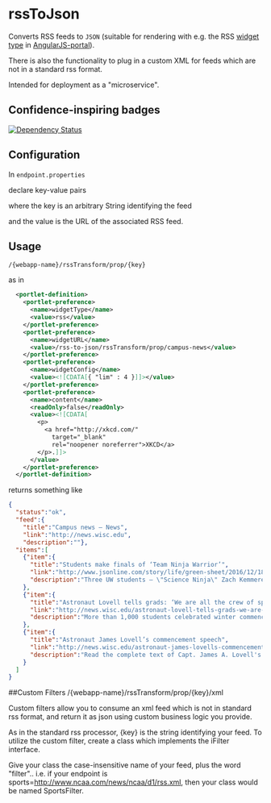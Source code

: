 # rssToJson

Converts RSS feeds to `JSON` (suitable for rendering with e.g. the RSS [widget type][angularjs-portal widgets docs] in [AngularJS-portal][]).

There is also the functionality to plug in a custom XML for feeds which are not in a standard rss format.

Intended for deployment as a "microservice".

## Confidence-inspiring badges

[![Dependency Status](https://dependencyci.com/github/UW-Madison-DoIT/rssToJson/badge)](https://dependencyci.com/github/UW-Madison-DoIT/rssToJson)

## Configuration

In `endpoint.properties`

declare key-value pairs

where the key is an arbitrary String identifying the feed

and the value is the URL of the associated RSS feed.

## Usage

`/{webapp-name}/rssTransform/prop/{key}`

as in

```xml
  <portlet-definition>
    <portlet-preference>
      <name>widgetType</name>
      <value>rss</value>
    </portlet-preference>
    <portlet-preference>
      <name>widgetURL</name>
      <value>/rss-to-json/rssTransform/prop/campus-news</value>
    </portlet-preference>
    <portlet-preference>
      <name>widgetConfig</name>
      <value><![CDATA[{ "lim" : 4 }]]></value>
    </portlet-preference>
    <portlet-preference>
      <name>content</name>
      <readOnly>false</readOnly>
      <value><![CDATA[
        <p>
          <a href="http://xkcd.com/"
            target="_blank"
            rel="noopener noreferrer">XKCD</a>
        </p>.]]>
      </value>
    </portlet-preference>
  </portlet-definition>
```

returns something like

```json
{
  "status":"ok",
  "feed":{
    "title":"Campus news – News",
    "link":"http://news.wisc.edu",
    "description":""},
  "items":[
    {"item":{
      "title":"Students make finals of ‘Team Ninja Warrior’",
      "link":"http://www.jsonline.com/story/life/green-sheet/2016/12/18/hartland-native-uw-madison-students-compete-team-ninja-warrior/95516194/",
      "description":"Three UW students – \"Science Ninja\" Zach Kemmerer, pole vaulter Taylor Amann and \"R.A. Ninja\" Andrew Philibeck – made it to the finals of \"Team Ninja Warrior College Madness,\" airing Dec. 20."}
    },
    {"item":{
      "title":"Astronaut Lovell tells grads: ‘We are all the crew of spaceship Earth’",
      "link":"http://news.wisc.edu/astronaut-lovell-tells-grads-we-are-all-the-crew-of-spaceship-earth/",
      "description":"More than 1,000 students celebrated winter commencement Sunday at the Kohl Center. Astronaut James Lovell delivered the charge to the graduates."}
    },
    {"item":{
      "title":"Astronaut James Lovell’s commencement speech",
      "link":"http://news.wisc.edu/astronaut-james-lovells-commencement-speech/",
      "description":"Read the complete text of Capt. James A. Lovell's commencement address to 2016 winter graduates."}
    }
  ]
}
```
##Custom Filters /{webapp-name}/rssTransform/prop/{key}/xml

Custom filters allow you to consume an xml feed which is not in standard rss format, and return it as json using custom business logic you provide.

As in the standard rss processor, {key} is the string identifying your feed. To utilize the custom filter, create a class which implements the iFilter interface.

Give your class the case-insensitive name of your feed, plus the word "filter".. i.e. if your endpoint is sports=http://www.ncaa.com/news/ncaa/d1/rss.xml, then your class would be named SportsFilter.

[AngularJS-portal]: https://github.com/UW-Madison-DoIT/angularjs-portal
[angularjs-portal widgets docs]: http://uw-madison-doit.github.io/angularjs-portal/latest/#/md/widgets
